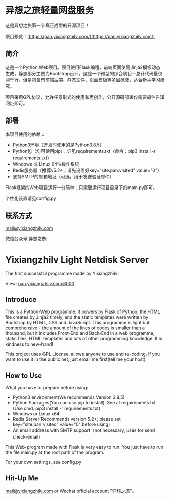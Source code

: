 # 异想之旅轻量网盘服务

这是异想之旅第一个真正成型的开源项目！

项目预览：[https://pan.yixiangzhilv.com/](https://pan.yixiangzhilv.com/)

## 简介
这是一个Python Web项目。项目使用Flask编程，前端页面使用Jinja2模板动态生成，静态部分主要为Bootstrap设计。这是一个微型的综合项目--总计代码量仅两千行，但是包含有前端后端、静态文件、页面模板等多层概念，适合新手学习研究。

项目采用GPL协议，允许任意形式的使用和再创作，公开源码部署仅需要邮件告知网址即可。

## 部署
本项目使用的依赖：
- Python3环境（开发时使用的是Python3.8.5）
- Python包（均可使用pip）：详见requirements.txt（命令：pip3 install -r requirements.txt）
- Windows 或 Linux 64位操作系统
- Redis服务器（推荐v5.2+；请先设置好key="site:pan:visited" value="0"）
- 支持SMTP的邮箱地址（可选，用于发送验证邮件）

Flask框架的Web项目运行十分简单：只需要运行项目目录下的main.py即可。

个性化设置请见config.py

## 联系方式
[mail@yixiangzhilv.com](mailto:mail@yixiangzhilv.com) 

微信公众号 异想之旅

# Yixiangzhilv Light Netdisk Server

The first successful programme made by Yixiangzhilv!

View: [pan.yixiangzhilv.com:8000](http://pan.yixiangzhilv.com:8000/)

## Introduce
This is a Python-Web programme. It powers by Flask of Python, the HTML file creates by Jinja2 timely, and the static templates were written by Bootstrap by HTML, CSS and JavaScript. This programme is light but comprehensive - the amount of the lines of codes is smaller than a thousand, but it includes Front-End and Back-End in a web programme, static files, HTML templates and lots of other programming knowledge. It is kindness to new-hand!

This project uses GPL License, allows anyone to use and re-coding. If you want to use it in the public net, just email me first(tell me your host).

## How to Use

What you have to prepare before using:
- Python3 environment(We recommends Version 3.8.5)
- Python Packages(You can use pip to install): See at requirements.txt (Use cmd: pip3 install -r requirements.txt)
- Windows or Linux x64
- Redis Server(Recommends version 5.2+; please set key="site:pan:visited" value="0" before using)
- An email address with SMTP support（not necessary, uses for send check-email）

This Web-program made with Flask is very easy to run: You just have to run the file main.py at the root path of the program.

For your own settings, see config.py

## Hit-Up Me
[mail@yixiangzhilv.com](mailto:mail@yixiangzhilv.com)
or
Wechat official account "异想之旅"。
